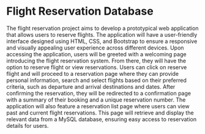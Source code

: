 # Flight Reservation Database #
The flight reservation project aims to develop a prototypical web application that allows users to reserve flights. The application will have a user-friendly interface designed using HTML, CSS, and Bootstrap to ensure a responsive and visually appealing user experience across different devices.
Upon accessing the application, users will be greeted with a welcoming page introducing the flight reservation system. From there, they will have the option to reserve flight or view reservations.
Users can click on reserve flight and will proceed to a reservation page where they can provide personal information, search and select flights based on their preferred criteria, such as departure and arrival destinations and dates. After confirming the reservation, they will be redirected to a confirmation page with a summary of their booking and a unique reservation number.
The application will also feature a reservation list page where users can view past and current flight reservations. This page will retrieve and display the relevant data from a MySQL database, ensuring easy access to reservation details for users.
